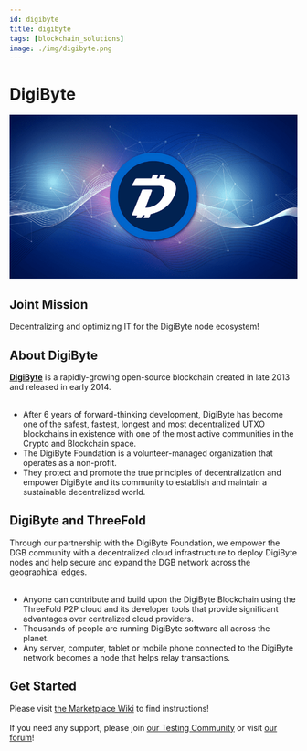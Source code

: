 ```yaml
---
id: digibyte
title: digibyte
tags: [blockchain_solutions]
image: ./img/digibyte.png
---
```


# DigiByte

![](./img/digibyte_header.png)

## Joint Mission

Decentralizing and optimizing IT for the DigiByte node ecosystem!

## About DigiByte

**[DigiByte](https://digibyte.io/)** is a rapidly-growing open-source blockchain created in late 2013 and released in early 2014.
<br/>
<br/>

- After 6 years of forward-thinking development, DigiByte has become one of the safest, fastest, longest and most decentralized UTXO blockchains in existence with one of the most active communities in the Crypto and Blockchain space.
- The DigiByte Foundation is a volunteer-managed organization that operates as a non-profit.
- They protect and promote the true principles of decentralization and empower DigiByte and its community to establish and maintain a sustainable decentralized world.

## DigiByte and ThreeFold

Through our partnership with the DigiByte Foundation, we empower the DGB community with a decentralized cloud infrastructure to deploy DigiByte nodes and help secure and expand the DGB network across the geographical edges. 
<br/>
<br/>

- Anyone can contribute and build upon the DigiByte Blockchain using the ThreeFold P2P cloud and its developer tools that provide significant advantages over centralized cloud providers.
- Thousands of people are running DigiByte software all across the planet.
- Any server, computer, tablet or mobile phone connected to the DigiByte network becomes a node that helps relay transactions.

## Get Started 

Please visit [the Marketplace Wiki](https://threefold.io/info/cloud#/cloud__evdc_marketplace) to find instructions!
<br/>
<br/>
If you need any support, please join [our Testing Community](https://bit.ly/tftesting) or visit [our forum](https://forum.threefold.io)!
